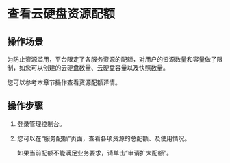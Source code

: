 # 查看云硬盘资源配额<a name="evs_01_0070"></a>

## 操作场景<a name="section5700729111616"></a>

为防止资源滥用，平台限定了各服务资源的配额，对用户的资源数量和容量做了限制，如您可以创建的云硬盘数量、云硬盘容量以及快照数量。

您可以参考本章节操作查看资源配额详情。

## 操作步骤<a name="section12829175161818"></a>

1.  登录管理控制台。
2.  您可以在“服务配额”页面，查看各项资源的总配额、及使用情况。

    如果当前配额不能满足业务要求，请单击“申请扩大配额”。


